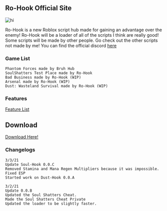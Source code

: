 ## Ro-Hook Official Site

<img src="https://user-images.githubusercontent.com/36272042/109825321-f2c37880-7bf6-11eb-8d7f-43abc1f01bb8.png" alt="hi" class="inline"/>


Ro-Hook is a new Roblox script hub made for gaining an advantage over the enemy!
Ro-Hook will be a loader of all of the scripts I think are really good!
Some scripts will be made by other people. Go check out the other scripts not made by me!
You can find the official discord [here](https://discord.gg/qDJHakKYBq)

### Game List

```
Phantom Forces made by Bruh Hub
SoulShatters Test Place made by Ro-Hook
Bad Business made by Ro-Hook (WIP)
Arsenal made by Ro-Hook (WIP)
Dust: Wasteland Survival made by Ro-Hook (WIP)
```

### Features

[Feature List](https://pcunplugged.github.io/RoHook/features.html)

## Download

[Download Here!](http://anthargo.com/7eK2)


### Changelogs

```
3/3/21
Update Soul-Hook 0.0.C
Removed Stamina and Mana Regen Multipliers because it was impossible.
Fixed ESP
Started work on Dust-Hook 0.0.A
```

```
3/2/21
Update 0.0.B
Updated the Soul Shatters Cheat.
Made the Soul Shatters Cheat Private
Updated the loader to be slightly faster.
```
